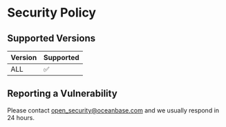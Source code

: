 # Security Policy

## Supported Versions

| Version |     Supported      |
|---------|--------------------|
| ALL     | :white_check_mark: |

## Reporting a Vulnerability

Please contact open_security@oceanbase.com and we usually respond in 24 hours.
